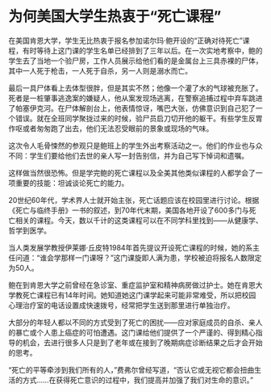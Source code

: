 # 为何美国大学生热衷于“死亡课程”

在美国肯恩大学，学生无比热衷于报名参加诺尔玛·鲍开设的“正确对待死亡”课程，有时等待上这门课的学生名单已经排到了三年以后。在一次实地考察中，鲍的学生去了当地一个验尸房，工作人员展示给他们看的是金属台上三具赤裸的尸体，其中一人死于枪击，一人死于自杀，另一人则是溺水而亡。 

最后一具尸体看上去体型很胖，但是其实不然；他像一个灌了水的气球被充胀了。死者是一桩肇事逃逸案的嫌疑人，他从案发现场逃离，在警察追捕过程中弃车跳进了帕塞伊克河。在尸体解剖台上，他表情惊讶，嘴巴大张，仿佛意识到自己犯了一个错误。就在全班同学聚拢过来的时候，验尸员启刀切开他的躯干。有些学生反胃作呕或者匆匆跑了出去，他们无法忍受眼前的景象或现场的气味。 

这次令人毛骨悚然的参观只是鲍班上的学生外出考察活动之一。他们的作业也与众不同：学生们要给他们去世的亲人写一封告别信，并为自己写下悼词和遗嘱。 

这样做当然很恐怖。但是学完鲍的死亡课程以及全美其他类似课程的人都学会了一项重要的技能：坦诚谈论死亡的能力。 

20世纪60年代，学术界人士就开始主张，死亡话题应该在校园里进行讨论。根据《死亡与临终手册》一书的叙述，到70年代末期，美国各地开设了600多门与死亡相关的课程。今天，数以千计的这类课程可以在不同学科里找到——从健康学、哲学到医学。 

当人类发展学教授伊莱娜·丘皮特1984年首先提议开设死亡课程的时候，她的系主任问道：“谁会学那样一门课呀？”这门课旋即人满为患，学校被迫将报名人数限定为50人。 

鲍在到肯恩大学之前曾经在急诊室、重症监护室和精神病房做过护士。她在肯恩大学教死亡课程已有14年时间。她知道她这门课学起来可能非常难受，所以把校园心理治疗室的电话设置成快速拨号，经常把学生送到那里进行单独治疗。 

大部分的年轻人都以不同的方式受到了死亡的困扰——应对家庭成员的自杀、亲人的暴亡或个人患上癌症的可怕遭遇。这门课给他们提供了一个严谨的、得到精心指导的机会，去进行很多人只是到了老年或在接到了晚期病症诊断结果之后才会开始的思考。 

“死亡的平等牵涉到我们所有的人，”费弗尔曾经写道，“否认它或无视它都会扭曲生活的方式……在获得死亡意识的过程中，我们提高并加强了我们对生命的意识。”